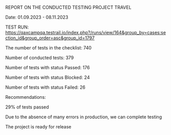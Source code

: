 REPORT ON THE CONDUCTED TESTING PROJECT TRAVEL

Date: 01.09.2023 - 08.11.2023

TEST RUN: https://qaxcampqa.testrail.io/index.php?/runs/view/164&group_by=cases:section_id&group_order=asc&group_id=1797

The number of tests in the checklist: 740

Number of conducted tests:          379

Number of tests with status Passed: 176

Number of tests with status Blocked: 24

Number of tests with status Failed:  26 

Recommendations:

29% of tests passed

Due to the absence of many errors in production, we can complete testing

The project is ready for release

